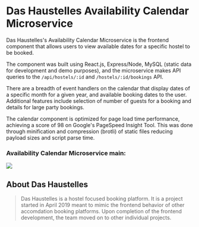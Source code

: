 # Das Haustelles Availability Calendar Microservice

Das Haustelles's Availability Calendar Microservice is the frontend component that allows users to view available dates for a specific hostel to be booked.

The component was built using React.js, Express/Node, MySQL (static data for development and demo purposes), and the microservice makes API queries to the `/api/hostels/:id` and `/hostels/:id/bookings` API.

There are a breadth of event handlers on the calendar that display dates of a specific month for a given year, and available booking dates to the user. Additional features include selection of number of guests for a booking and details for large party bookings.

The calendar component is optimized for page load time performance, achieving a score of 98 on Google's PageSpeed Insight Tool. This was done through minification and compression (brotli) of static files reducing payload sizes and script parse time.

### Availability Calendar Microservice main:<br />
<img src="https://das-haustelles-hostel-world.s3-us-west-1.amazonaws.com/calendar.png">
<br />

## About Das Haustelles

> Das Haustelles is a hostel focused booking platform. It is a project started in April 2019 meant to mimic the frontend behavior of other accomdation booking platforms. Upon completion of the frontend development, the team moved on to other individual projects.